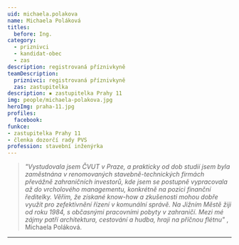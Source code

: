 ```yaml
---
uid: michaela.polakova
name: Michaela Poláková
titles:
  before: Ing.
category:
  - priznivci
  - kandidat-obec
  - zas
description: registrovaná příznivkyně
teamDescription:
  priznivci: registrovaná příznivkyně
  zas: zastupitelka
description: ▪ zastupitelka Prahy 11
img: people/michaela-polakova.jpg
heroImg: praha-11.jpg
profiles:
  facebook: 
funkce: 
- zastupitelka Prahy 11
- členka dozorčí rady PVS
profession: stavební inženýrka
---
```



>*"Vystudovala jsem ČVUT v Praze, a prakticky od dob studií jsem byla zaměstnána  v renomovaných stavebně-technických firmách převážně zahraničních investorů, kde jsem se postupně vypracovala až do vrcholového managementu, konkrétně na pozici finanční ředitelky. Věřím, že získané know-how a zkušenosti  mohou dobře využít pro zefektivnění  řízení v komunální správě. Na Jižním Městě žiji od roku 1984, s občasnými pracovními pobyty v zahraničí. Mezi mé zájmy patří architektura, cestování a hudba, hraji na příčnou flétnu"* , Michaela Poláková.


---

